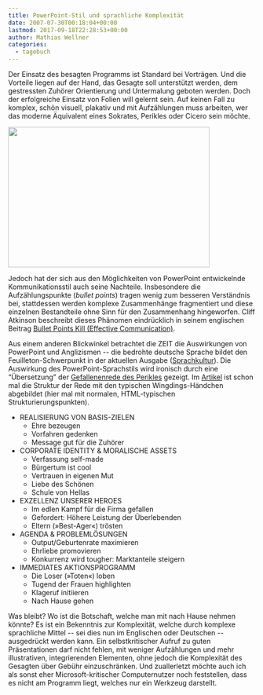 ```yaml
---
title: PowerPoint-Stil und sprachliche Komplexität
date: 2007-07-30T00:18:04+00:00
lastmod: 2017-09-18T22:28:53+00:00
author: Mathias Wellner
categories:
  - tagebuch
---
```

Der Einsatz des besagten Programms ist Standard bei Vorträgen. Und die Vorteile liegen auf der Hand, das Gesagte soll unterstützt werden, dem gestressten Zuhörer Orientierung und Untermalung geboten werden. Doch der erfolgreiche Einsatz von Folien will gelernt sein. Auf keinen Fall zu komplex, schön visuell, plakativ und mit Aufzählungen muss arbeiten, wer das moderne Äquivalent eines Sokrates, Perikles oder Cicero sein möchte.

<img src="http://images.zeit.de/bilder/2007/31/kultur/feuilleton/p-perikles/p-perikles-artikel.jpg" height="286" width="410" />

Jedoch hat der sich aus den Möglichkeiten von PowerPoint entwickelnde Kommunikationsstil auch seine Nachteile. Insbesondere die Aufzählungspunkte (_bullet points_) tragen wenig zum besseren Verständnis bei, stattdessen werden komplexe Zusammenhänge fragmentiert und diese einzelnen Bestandteile ohne Sinn für den Zusammenhang hingeworfen. Cliff Atkinson beschreibt dieses Phänomen eindrücklich in seinem englischen Beitrag [Bullet Points Kill (Effective Communication)](http://www.slideshare.net/abonner/bullet-points-can-kill-your-presentation).

Aus einem anderen Blickwinkel betrachtet die ZEIT die Auswirkungen von PowerPoint und Anglizismen -- die bedrohte deutsche Sprache bildet den Feuilleton-Schwerpunkt in der aktuellen Ausgabe ([Sprachkultur](http://www.zeit.de/themen/kultur/feuilleton/sprachkultur)). Die Auswirkung des PowerPoint-Sprachstils wird ironisch durch eine &#8220;Übersetzung&#8221; der [Gefallenenrede des Perikles](http://de.wikipedia.org/wiki/Gefallenenrede_des_Perikles) gezeigt. Im [Artikel](http://www.zeit.de/2007/31/Deutsch-Speak) ist schon mal die Struktur der Rede mit den typischen Wingdings-Händchen abgebildet (hier mal mit normalen, HTML-typischen Strukturierungspunkten).

  * REALISIERUNG VON BASIS-ZIELEN 
      * Ehre bezeugen
      * Vorfahren gedenken
      * Message gut für die Zuhörer
  * CORPORATE IDENTITY & MORALISCHE ASSETS 
      * Verfassung self-made
      * Bürgertum ist cool
      * Vertrauen in eigenen Mut
      * Liebe des Schönen
      * Schule von Hellas
  * EXZELLENZ UNSERER HEROES 
      * Im edlen Kampf für die Firma gefallen
      * Gefordert: Höhere Leistung der Überlebenden
      * Eltern (»Best-Ager«) trösten
  * AGENDA & PROBLEMLÖSUNGEN 
      * Output/Geburtenrate maximieren
      * Ehrliebe promovieren
      * Konkurrenz wird tougher: Marktanteile steigern
  * IMMEDIATES AKTIONSPROGRAMM 
      * Die Loser (»Toten«) loben
      * Tugend der Frauen highlighten
      * Klageruf initiieren
      * Nach Hause gehen

Was bleibt? Wo ist die Botschaft, welche man mit nach Hause nehmen könnte? Es ist ein Bekenntnis zur Komplexität, welche durch komplexe sprachliche Mittel -- sei dies nun im Englischen oder Deutschen -- ausgedrückt werden kann. Ein selbstkritischer Aufruf zu guten Präsentationen darf nicht fehlen, mit weniger Aufzählungen und mehr illustrativen, integrierenden Elementen, ohne jedoch die Komplexität des Gesagten über Gebühr einzuschränken. Und zuallerletzt möchte auch ich als sonst eher Microsoft-kritischer Computernutzer noch feststellen, dass es nicht am Programm liegt, welches nur ein Werkzeug darstellt.